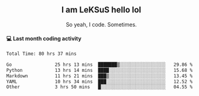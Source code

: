<h2 align="center">I am LeKSuS hello lol</h2>
<p align="center">So yeah, I code. Sometimes.</p>

#### :computer: Last month coding activity
<!--START_SECTION:waka-->

```txt
Total Time: 80 hrs 37 mins

Go                25 hrs 13 mins  ███████▒░░░░░░░░░░░░░░░░░   29.86 %
Python            13 hrs 14 mins  ████░░░░░░░░░░░░░░░░░░░░░   15.68 %
Markdown          11 hrs 21 mins  ███▒░░░░░░░░░░░░░░░░░░░░░   13.45 %
YAML              10 hrs 34 mins  ███░░░░░░░░░░░░░░░░░░░░░░   12.52 %
Other             3 hrs 50 mins   █░░░░░░░░░░░░░░░░░░░░░░░░   04.55 %
```

<!--END_SECTION:waka-->
